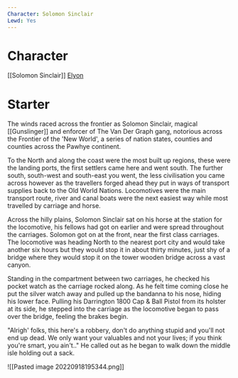 ```yaml
---
Character: Solomon Sinclair
Lewd: Yes
---
```

# Character
[[Solomon Sinclair]]
[Elyon](https://twitter.com/elyonofmeridian)

# Starter
The winds raced across the frontier as Solomon Sinclair, magical [[Gunslinger]] and enforcer of The Van Der Graph gang, notorious across the Frontier of the 'New World', a series of nation states, counties and counties across the Pawhye continent.

To the North and along the coast were the most built up regions, these were the landing ports, the first settlers came here and went south. The further south, south-west and south-east you went, the less civilisation you came across however as the travellers forged ahead they put in ways of transport supplies back to the Old World Nations. Locomotives were the main transport route, river and canal boats were the next easiest way while most travelled by carriage and horse.

Across the hilly plains, Solomon Sinclair sat on his horse at the station for the locomotive, his fellows had got on earlier and were spread throughout the carriages. Solomon got on at the front, near the first class carriages. The locomotive was heading North to the nearest port city and would take another six hours but they would stop it in about thirty minutes, just shy of a bridge where they would stop it on the tower wooden bridge across a vast canyon.

Standing in the compartment between two carriages, he checked his pocket watch as the carriage rocked along. As he felt time coming close he put the silver watch away and pulled up the bandanna to his nose, hiding his lower face. Pulling his Darrington 1800 Cap & Ball Pistol from its holster at its side, he stepped into the carriage as the locomotive began to pass over the bridge, feeling the brakes begin.

"Alrigh' folks, this here's a robbery, don't do anything stupid and you'll not end up dead. We only want your valuables and not your lives; if you think you're smart, you ain't.." He called out as he began to walk down the middle isle holding out a sack.

![[Pasted image 20220918195344.png]]